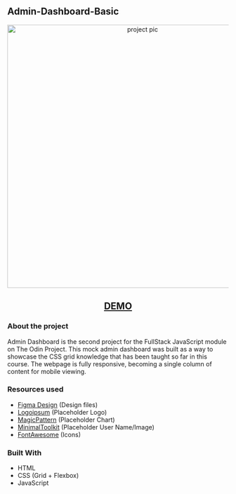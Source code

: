 ## Admin-Dashboard-Basic

<p align="center">
  <img src="https://i.imgur.com/ijOCEIt.png" width="600" alt="project pic">
</p>
<h2 align="center">
<a href="https://mmackz.github.io/admin-dashboard/">DEMO</a>
</h2>

### About the project

Admin Dashboard is the second project for the FullStack JavaScript module on The Odin Project. 
This mock admin dashboard was built as a way to showcase the CSS grid knowledge that has been taught so far in this course. 
The webpage is fully responsive, becoming a single column of content for mobile viewing.

### Resources used
  - [Figma Design](https://figma.com/community/file/809559910249051285) (Design files)
  - [Logoipsum](https://logoipsum.com) (Placeholder Logo)
  - [MagicPattern](https://magicpattern.design/tools/svg-chart-generator) (Placeholder Chart)
  - [MinimalToolkit](https://minimaltoolkit.com/random-user-profile-image.html) (Placeholder User Name/Image)
  - [FontAwesome](https://fontawesome.com/icons) (Icons)

### Built With

* HTML
* CSS (Grid + Flexbox)
* JavaScript
